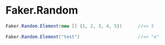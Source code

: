 # Faker.Random

```cs
Faker.Random.Element(new [] {1, 2, 3, 4, 5})      //=> 5

Faker.Random.Element("test")                      //=> "e"